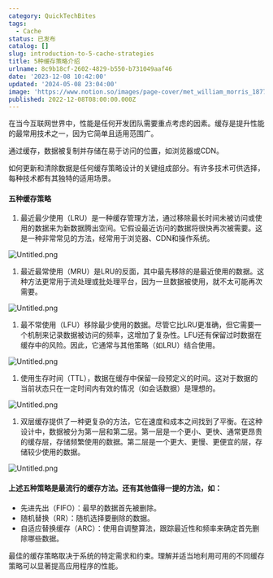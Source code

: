 ```yaml
---
category: QuickTechBites
tags:
  - Cache
status: 已发布
catalog: []
slug: introduction-to-5-cache-strategies
title: 5种缓存策略介绍
urlname: 8c9b18cf-2602-4829-b550-b731049aaf46
date: '2023-12-08 10:42:00'
updated: '2024-05-08 23:04:00'
image: 'https://www.notion.so/images/page-cover/met_william_morris_1877_willow.jpg'
published: 2022-12-08T08:00:00.000Z
---
```


在当今互联网世界中，性能是任何开发团队需要重点考虑的因素。缓存是提升性能的最常用技术之一，因为它简单且适用范围广。


通过缓存，数据被复制并存储在易于访问的位置，如浏览器或CDN。


如何更新和清除数据是任何缓存策略设计的关键组成部分。有许多技术可供选择，每种技术都有其独特的适用场景。


#### 五种缓存策略

1. 最近最少使用（LRU）是一种缓存管理方法，通过移除最长时间未被访问或使用的数据来为新数据腾出空间。它假设最近访问的数据将很快再次被需要。这是一种非常常见的方法，经常用于浏览器、CDN和操作系统。

![Untitled.png](https://prod-files-secure.s3.us-west-2.amazonaws.com/5d24fe63-e567-4804-86f9-9fdc62e13082/74494354-3dc7-4fc2-be3e-7e15913b3f24/Untitled.png?X-Amz-Algorithm=AWS4-HMAC-SHA256&X-Amz-Content-Sha256=UNSIGNED-PAYLOAD&X-Amz-Credential=ASIAZI2LB466TPDWJP2R%2F20250304%2Fus-west-2%2Fs3%2Faws4_request&X-Amz-Date=20250304T213438Z&X-Amz-Expires=3600&X-Amz-Security-Token=IQoJb3JpZ2luX2VjEL3%2F%2F%2F%2F%2F%2F%2F%2F%2F%2FwEaCXVzLXdlc3QtMiJGMEQCIGcIYiHJ1VOjTJ6sqxPtO6cpvPYYGYJtgNhf6d%2BFwjvPAiB23Swb%2FM6Ng3xHHDYpYH8ihMrVaDAlpXyD%2Fx%2B%2FyfZozCqIBAj2%2F%2F%2F%2F%2F%2F%2F%2F%2F%2F8BEAAaDDYzNzQyMzE4MzgwNSIMIBKZWf9qX%2FrBIVhRKtwD0DiIB1zDpGctwaV%2Bn4SDA5bj4Z81L4nvetf%2FKAjt0YVS25oAfzbuth5JgJyIAbnu1a5hH%2BpKXBVT2aQx8lsPCQOPIUxRHucq0JbRLvAyCuFBfBQPF0N3nWXYG%2B6abmX8jhpEgDgakhnrn4p%2BAofQbApOD7LvOkb7opjCmead2ceeLtszb6%2B%2FEet2W%2BT0qcIuJkVetbYrUu4koW6TcTZ%2F%2BYW925UBapTCoCC%2FGyb0Ptuy%2Bo34yrUDMN8aJ%2F%2FAvjJuV7wCr%2F4UH9OE5y%2BmDKjSq0tCIlcqxa%2BDrJmbE5JMOrpeKedPLzGxA9bRbjYKmSLtxmWA9i4T0Q%2FbuHXoY0zbm%2BDssdcv%2BXnyyfv7%2BNYFWdnK4B8Fsjn%2B35Wnny081zH71HtKMydfBC4iRFJfrHKFu%2BfSzL2rqbd55tyfv%2BiL09Wq6jzANTkd0%2BT6L%2BGKWkraVKtKVQCiWpbcjG7CJytbPs1WhAYZQIx5BbBxc2QCswsFUN5IiMcP%2BphebZ1TUxOMtWSE08njP07nueiquLNOyNybfXRI2ZVfCjgt5DB6W6D1XCgW3LbDWBfeDwQHyW6gcRWzoR1eSvB7oU%2FjsbmmVgqmoz9IEkg4RGOaQGHlM7o1n4NIaaAusi%2FEBq4wg9udvgY6pgG5OUqJVrnY3rIZqDb9CyEwOoiVP224ODC5Zcg0tx6TtnS%2Fjh%2FZn4lhe8Rcacbf76iQGMKEQHF694zfbRsRxNL9tcpZmri84AZBBMUts%2ButR7oblsiQGZNmXrIAhepK%2F9sG6bsUSdfS%2B4PEwkE8fiJy6jdc%2F0GSVcVVxH1QavQt5pg7o2Bgl5Y%2FckTEeeFVJWM5x7LMWlYwK3eQ0Eu5brcvjKAIpR8a&X-Amz-Signature=30952855d35f72a37f27fc7cc2b1bee00280d8e407c56f482acc3b330686a42a&X-Amz-SignedHeaders=host&x-id=GetObject)

1. 最近最常使用（MRU）是LRU的反面，其中最先移除的是最近使用的数据。这种方法更常用于流处理或批处理平台，因为一旦数据被使用，就不太可能再次需要。

![Untitled.png](https://prod-files-secure.s3.us-west-2.amazonaws.com/5d24fe63-e567-4804-86f9-9fdc62e13082/9394e615-e149-4cd8-9a1b-e3c39cda8184/Untitled.png?X-Amz-Algorithm=AWS4-HMAC-SHA256&X-Amz-Content-Sha256=UNSIGNED-PAYLOAD&X-Amz-Credential=ASIAZI2LB466TPDWJP2R%2F20250304%2Fus-west-2%2Fs3%2Faws4_request&X-Amz-Date=20250304T213438Z&X-Amz-Expires=3600&X-Amz-Security-Token=IQoJb3JpZ2luX2VjEL3%2F%2F%2F%2F%2F%2F%2F%2F%2F%2FwEaCXVzLXdlc3QtMiJGMEQCIGcIYiHJ1VOjTJ6sqxPtO6cpvPYYGYJtgNhf6d%2BFwjvPAiB23Swb%2FM6Ng3xHHDYpYH8ihMrVaDAlpXyD%2Fx%2B%2FyfZozCqIBAj2%2F%2F%2F%2F%2F%2F%2F%2F%2F%2F8BEAAaDDYzNzQyMzE4MzgwNSIMIBKZWf9qX%2FrBIVhRKtwD0DiIB1zDpGctwaV%2Bn4SDA5bj4Z81L4nvetf%2FKAjt0YVS25oAfzbuth5JgJyIAbnu1a5hH%2BpKXBVT2aQx8lsPCQOPIUxRHucq0JbRLvAyCuFBfBQPF0N3nWXYG%2B6abmX8jhpEgDgakhnrn4p%2BAofQbApOD7LvOkb7opjCmead2ceeLtszb6%2B%2FEet2W%2BT0qcIuJkVetbYrUu4koW6TcTZ%2F%2BYW925UBapTCoCC%2FGyb0Ptuy%2Bo34yrUDMN8aJ%2F%2FAvjJuV7wCr%2F4UH9OE5y%2BmDKjSq0tCIlcqxa%2BDrJmbE5JMOrpeKedPLzGxA9bRbjYKmSLtxmWA9i4T0Q%2FbuHXoY0zbm%2BDssdcv%2BXnyyfv7%2BNYFWdnK4B8Fsjn%2B35Wnny081zH71HtKMydfBC4iRFJfrHKFu%2BfSzL2rqbd55tyfv%2BiL09Wq6jzANTkd0%2BT6L%2BGKWkraVKtKVQCiWpbcjG7CJytbPs1WhAYZQIx5BbBxc2QCswsFUN5IiMcP%2BphebZ1TUxOMtWSE08njP07nueiquLNOyNybfXRI2ZVfCjgt5DB6W6D1XCgW3LbDWBfeDwQHyW6gcRWzoR1eSvB7oU%2FjsbmmVgqmoz9IEkg4RGOaQGHlM7o1n4NIaaAusi%2FEBq4wg9udvgY6pgG5OUqJVrnY3rIZqDb9CyEwOoiVP224ODC5Zcg0tx6TtnS%2Fjh%2FZn4lhe8Rcacbf76iQGMKEQHF694zfbRsRxNL9tcpZmri84AZBBMUts%2ButR7oblsiQGZNmXrIAhepK%2F9sG6bsUSdfS%2B4PEwkE8fiJy6jdc%2F0GSVcVVxH1QavQt5pg7o2Bgl5Y%2FckTEeeFVJWM5x7LMWlYwK3eQ0Eu5brcvjKAIpR8a&X-Amz-Signature=73ae135138e63ebf093cbc1140c0dc7945d8d498de87daf8617837d1f5ae62c7&X-Amz-SignedHeaders=host&x-id=GetObject)

1. 最不常使用（LFU）移除最少使用的数据。尽管它比LRU更准确，但它需要一个机制来记录数据被访问的频率，这增加了复杂性。LFU还有保留过时数据在缓存中的风险。因此，它通常与其他策略（如LRU）结合使用。

![Untitled.png](https://prod-files-secure.s3.us-west-2.amazonaws.com/5d24fe63-e567-4804-86f9-9fdc62e13082/ff489bb8-941e-4617-b208-e17020ed7ada/Untitled.png?X-Amz-Algorithm=AWS4-HMAC-SHA256&X-Amz-Content-Sha256=UNSIGNED-PAYLOAD&X-Amz-Credential=ASIAZI2LB466TPDWJP2R%2F20250304%2Fus-west-2%2Fs3%2Faws4_request&X-Amz-Date=20250304T213438Z&X-Amz-Expires=3600&X-Amz-Security-Token=IQoJb3JpZ2luX2VjEL3%2F%2F%2F%2F%2F%2F%2F%2F%2F%2FwEaCXVzLXdlc3QtMiJGMEQCIGcIYiHJ1VOjTJ6sqxPtO6cpvPYYGYJtgNhf6d%2BFwjvPAiB23Swb%2FM6Ng3xHHDYpYH8ihMrVaDAlpXyD%2Fx%2B%2FyfZozCqIBAj2%2F%2F%2F%2F%2F%2F%2F%2F%2F%2F8BEAAaDDYzNzQyMzE4MzgwNSIMIBKZWf9qX%2FrBIVhRKtwD0DiIB1zDpGctwaV%2Bn4SDA5bj4Z81L4nvetf%2FKAjt0YVS25oAfzbuth5JgJyIAbnu1a5hH%2BpKXBVT2aQx8lsPCQOPIUxRHucq0JbRLvAyCuFBfBQPF0N3nWXYG%2B6abmX8jhpEgDgakhnrn4p%2BAofQbApOD7LvOkb7opjCmead2ceeLtszb6%2B%2FEet2W%2BT0qcIuJkVetbYrUu4koW6TcTZ%2F%2BYW925UBapTCoCC%2FGyb0Ptuy%2Bo34yrUDMN8aJ%2F%2FAvjJuV7wCr%2F4UH9OE5y%2BmDKjSq0tCIlcqxa%2BDrJmbE5JMOrpeKedPLzGxA9bRbjYKmSLtxmWA9i4T0Q%2FbuHXoY0zbm%2BDssdcv%2BXnyyfv7%2BNYFWdnK4B8Fsjn%2B35Wnny081zH71HtKMydfBC4iRFJfrHKFu%2BfSzL2rqbd55tyfv%2BiL09Wq6jzANTkd0%2BT6L%2BGKWkraVKtKVQCiWpbcjG7CJytbPs1WhAYZQIx5BbBxc2QCswsFUN5IiMcP%2BphebZ1TUxOMtWSE08njP07nueiquLNOyNybfXRI2ZVfCjgt5DB6W6D1XCgW3LbDWBfeDwQHyW6gcRWzoR1eSvB7oU%2FjsbmmVgqmoz9IEkg4RGOaQGHlM7o1n4NIaaAusi%2FEBq4wg9udvgY6pgG5OUqJVrnY3rIZqDb9CyEwOoiVP224ODC5Zcg0tx6TtnS%2Fjh%2FZn4lhe8Rcacbf76iQGMKEQHF694zfbRsRxNL9tcpZmri84AZBBMUts%2ButR7oblsiQGZNmXrIAhepK%2F9sG6bsUSdfS%2B4PEwkE8fiJy6jdc%2F0GSVcVVxH1QavQt5pg7o2Bgl5Y%2FckTEeeFVJWM5x7LMWlYwK3eQ0Eu5brcvjKAIpR8a&X-Amz-Signature=32d2c8ea8046820d805c3600c66941b87a661689e1022d096ad04b7572684d42&X-Amz-SignedHeaders=host&x-id=GetObject)

1. 使用生存时间（TTL），数据在缓存中保留一段预定义的时间。这对于数据的当前状态只在一定时间内有效的情况（如会话数据）是理想的。

![Untitled.png](https://prod-files-secure.s3.us-west-2.amazonaws.com/5d24fe63-e567-4804-86f9-9fdc62e13082/480ed8d3-f3c7-4a40-a9c6-4ca2e915c139/Untitled.png?X-Amz-Algorithm=AWS4-HMAC-SHA256&X-Amz-Content-Sha256=UNSIGNED-PAYLOAD&X-Amz-Credential=ASIAZI2LB466TPDWJP2R%2F20250304%2Fus-west-2%2Fs3%2Faws4_request&X-Amz-Date=20250304T213438Z&X-Amz-Expires=3600&X-Amz-Security-Token=IQoJb3JpZ2luX2VjEL3%2F%2F%2F%2F%2F%2F%2F%2F%2F%2FwEaCXVzLXdlc3QtMiJGMEQCIGcIYiHJ1VOjTJ6sqxPtO6cpvPYYGYJtgNhf6d%2BFwjvPAiB23Swb%2FM6Ng3xHHDYpYH8ihMrVaDAlpXyD%2Fx%2B%2FyfZozCqIBAj2%2F%2F%2F%2F%2F%2F%2F%2F%2F%2F8BEAAaDDYzNzQyMzE4MzgwNSIMIBKZWf9qX%2FrBIVhRKtwD0DiIB1zDpGctwaV%2Bn4SDA5bj4Z81L4nvetf%2FKAjt0YVS25oAfzbuth5JgJyIAbnu1a5hH%2BpKXBVT2aQx8lsPCQOPIUxRHucq0JbRLvAyCuFBfBQPF0N3nWXYG%2B6abmX8jhpEgDgakhnrn4p%2BAofQbApOD7LvOkb7opjCmead2ceeLtszb6%2B%2FEet2W%2BT0qcIuJkVetbYrUu4koW6TcTZ%2F%2BYW925UBapTCoCC%2FGyb0Ptuy%2Bo34yrUDMN8aJ%2F%2FAvjJuV7wCr%2F4UH9OE5y%2BmDKjSq0tCIlcqxa%2BDrJmbE5JMOrpeKedPLzGxA9bRbjYKmSLtxmWA9i4T0Q%2FbuHXoY0zbm%2BDssdcv%2BXnyyfv7%2BNYFWdnK4B8Fsjn%2B35Wnny081zH71HtKMydfBC4iRFJfrHKFu%2BfSzL2rqbd55tyfv%2BiL09Wq6jzANTkd0%2BT6L%2BGKWkraVKtKVQCiWpbcjG7CJytbPs1WhAYZQIx5BbBxc2QCswsFUN5IiMcP%2BphebZ1TUxOMtWSE08njP07nueiquLNOyNybfXRI2ZVfCjgt5DB6W6D1XCgW3LbDWBfeDwQHyW6gcRWzoR1eSvB7oU%2FjsbmmVgqmoz9IEkg4RGOaQGHlM7o1n4NIaaAusi%2FEBq4wg9udvgY6pgG5OUqJVrnY3rIZqDb9CyEwOoiVP224ODC5Zcg0tx6TtnS%2Fjh%2FZn4lhe8Rcacbf76iQGMKEQHF694zfbRsRxNL9tcpZmri84AZBBMUts%2ButR7oblsiQGZNmXrIAhepK%2F9sG6bsUSdfS%2B4PEwkE8fiJy6jdc%2F0GSVcVVxH1QavQt5pg7o2Bgl5Y%2FckTEeeFVJWM5x7LMWlYwK3eQ0Eu5brcvjKAIpR8a&X-Amz-Signature=67f6427e2b7edf23606a78c6a5efede975a6862669de23c46a38c1c2b2ba8b6a&X-Amz-SignedHeaders=host&x-id=GetObject)

1. 双层缓存提供了一种更复杂的方法，它在速度和成本之间找到了平衡。在这种设计中，数据被分为第一层和第二层。第一层是一个更小、更快、通常更昂贵的缓存层，存储频繁使用的数据。第二层是一个更大、更慢、更便宜的层，存储较少使用的数据。

![Untitled.png](https://prod-files-secure.s3.us-west-2.amazonaws.com/5d24fe63-e567-4804-86f9-9fdc62e13082/35e68090-275d-4707-9e9a-ce86f000e9eb/Untitled.png?X-Amz-Algorithm=AWS4-HMAC-SHA256&X-Amz-Content-Sha256=UNSIGNED-PAYLOAD&X-Amz-Credential=ASIAZI2LB466TPDWJP2R%2F20250304%2Fus-west-2%2Fs3%2Faws4_request&X-Amz-Date=20250304T213438Z&X-Amz-Expires=3600&X-Amz-Security-Token=IQoJb3JpZ2luX2VjEL3%2F%2F%2F%2F%2F%2F%2F%2F%2F%2FwEaCXVzLXdlc3QtMiJGMEQCIGcIYiHJ1VOjTJ6sqxPtO6cpvPYYGYJtgNhf6d%2BFwjvPAiB23Swb%2FM6Ng3xHHDYpYH8ihMrVaDAlpXyD%2Fx%2B%2FyfZozCqIBAj2%2F%2F%2F%2F%2F%2F%2F%2F%2F%2F8BEAAaDDYzNzQyMzE4MzgwNSIMIBKZWf9qX%2FrBIVhRKtwD0DiIB1zDpGctwaV%2Bn4SDA5bj4Z81L4nvetf%2FKAjt0YVS25oAfzbuth5JgJyIAbnu1a5hH%2BpKXBVT2aQx8lsPCQOPIUxRHucq0JbRLvAyCuFBfBQPF0N3nWXYG%2B6abmX8jhpEgDgakhnrn4p%2BAofQbApOD7LvOkb7opjCmead2ceeLtszb6%2B%2FEet2W%2BT0qcIuJkVetbYrUu4koW6TcTZ%2F%2BYW925UBapTCoCC%2FGyb0Ptuy%2Bo34yrUDMN8aJ%2F%2FAvjJuV7wCr%2F4UH9OE5y%2BmDKjSq0tCIlcqxa%2BDrJmbE5JMOrpeKedPLzGxA9bRbjYKmSLtxmWA9i4T0Q%2FbuHXoY0zbm%2BDssdcv%2BXnyyfv7%2BNYFWdnK4B8Fsjn%2B35Wnny081zH71HtKMydfBC4iRFJfrHKFu%2BfSzL2rqbd55tyfv%2BiL09Wq6jzANTkd0%2BT6L%2BGKWkraVKtKVQCiWpbcjG7CJytbPs1WhAYZQIx5BbBxc2QCswsFUN5IiMcP%2BphebZ1TUxOMtWSE08njP07nueiquLNOyNybfXRI2ZVfCjgt5DB6W6D1XCgW3LbDWBfeDwQHyW6gcRWzoR1eSvB7oU%2FjsbmmVgqmoz9IEkg4RGOaQGHlM7o1n4NIaaAusi%2FEBq4wg9udvgY6pgG5OUqJVrnY3rIZqDb9CyEwOoiVP224ODC5Zcg0tx6TtnS%2Fjh%2FZn4lhe8Rcacbf76iQGMKEQHF694zfbRsRxNL9tcpZmri84AZBBMUts%2ButR7oblsiQGZNmXrIAhepK%2F9sG6bsUSdfS%2B4PEwkE8fiJy6jdc%2F0GSVcVVxH1QavQt5pg7o2Bgl5Y%2FckTEeeFVJWM5x7LMWlYwK3eQ0Eu5brcvjKAIpR8a&X-Amz-Signature=f71097d9dc3d159b7e87a83e12cbdf094d3b34fc1205e9675bce7902db19b126&X-Amz-SignedHeaders=host&x-id=GetObject)


#### 上述五种策略是最流行的缓存方法。还有其他值得一提的方法，如：

- 先进先出（FIFO）：最早的数据首先被删除。
- 随机替换（RR）：随机选择要删除的数据。
- 自适应替换缓存（ARC）：使用自调整算法，跟踪最近性和频率来确定首先删除哪些数据。

最佳的缓存策略取决于系统的特定需求和约束。理解并适当地利用可用的不同缓存策略可以显著提高应用程序的性能。

